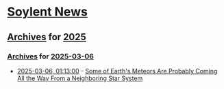 # [Soylent News](../../../README.md)

## [Archives](../../index.md) for [2025](../index.md)

### [Archives](../../index.md) for [2025-03-06](index.md)

* [2025-03-06, 01:13:00](https://soylentnews.org/article.pl?sid=25/03/05/0257200&from=rss) - [Some of Earth's Meteors Are Probably Coming All the Way From a Neighboring Star System](https://soylentnews.org/article.pl?sid=25/03/05/0257200&from=rss)
